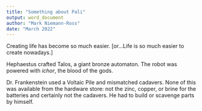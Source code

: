 ```yaml
---
title: "Something about Pali"
output: word_document
author: "Mark Niemann-Ross"
date: "March 2022"
---
```


Creating life has become so much easier. [or...Life is so much easier to create nowadays.]

Hephaestus crafted Talos, a giant bronze automaton. The robot was powered with *ichor*, the blood of the gods.

Dr. Frankenstein used a Voltaic Pile and mismatched cadavers. None of this was available from the hardware store: not the zinc, copper, or brine for the batteries and certainly not the cadavers. He had to build or scavenge parts by himself.
